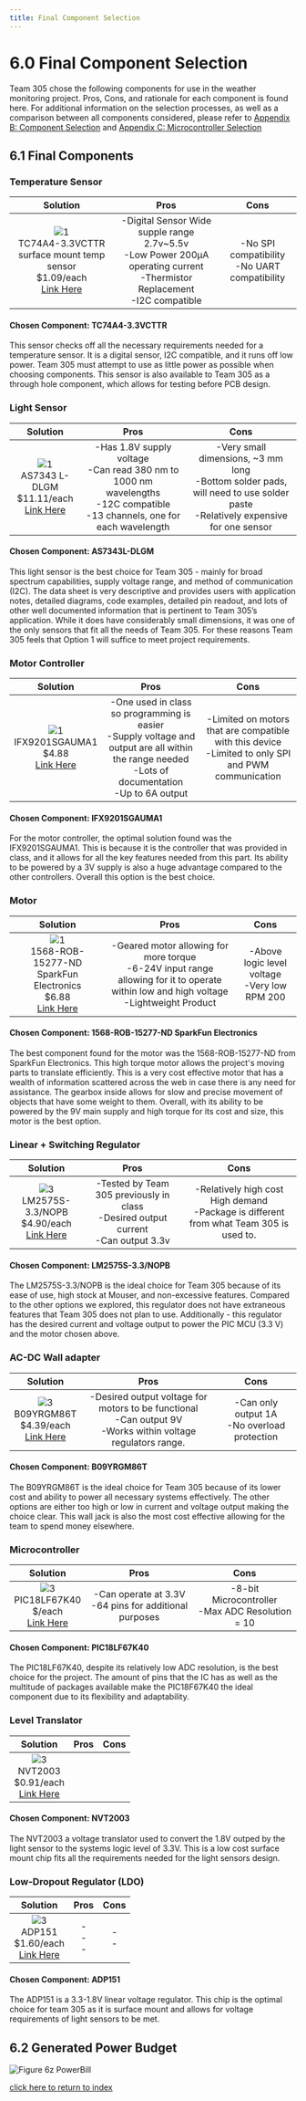 ```yaml
---
title: Final Component Selection
---
```


# 6.0 Final Component Selection
Team 305 chose the following components for use in the weather monitoring project. Pros, Cons, and rationale for each component is found here. For additional information on the selection processes, as well as a comparison between all components considered, please refer to [Appendix B: Component Selection](/AppendixB) and [Appendix C: Microcontroller Selection](/AppendixC)
## 6.1 Final Components

### Temperature Sensor
 
|                                         Solution                                        |                                                                          Pros                                                                          |                                                Cons                                                |
|:---------------------------------------------------------------------------------------:|:------------------------------------------------------------------------------------------------------------------------------------------------------:|:--------------------------------------------------------------------------------------------------:|
| ![1](/photos/Figure6a.png) <br>TC74A4-3.3VCTTR surface mount temp sensor <br>$1.09/each  <br>[Link Here](https://www.digikey.com/en/products/detail/microchip-technology/TC74A4-3-3VCTTR/443268) |           -Digital Sensor Wide supple range 2.7v~5.5v <br>-Low Power 200µA operating current <br>-Thermistor Replacement <br>-I2C compatible           |                          -No SPI compatibility <br>-No UART compatibility                          |

#### Chosen Component: TC74A4-3.3VCTTR
This sensor checks off all the necessary requirements needed for a temperature sensor. It is a digital sensor, I2C compatible, and it runs off low power. Team 305 must attempt to use as little power as possible when choosing components. This sensor is also available to Team 305 as a through hole component, which allows for testing before PCB design.

### Light Sensor

|                           Solution                           |                                                                                     Pros                                                                                    |                                                                                                                          Cons                                                                                                                          |
|:------------------------------------------------------------:|:---------------------------------------------------------------------------------------------------------------------------------------------------------------------------:|:------------------------------------------------------------------------------------------------------------------------------------------------------------------------------------------------------------------------------------------------------:|
| ![1](/photos/Figure6d.png) <br>AS7343 L-DLGM <br>$11.11/each <br>[Link Here](https://www.digikey.com/en/products/detail/ams-osram/AS7343L-DLGM/16724750)  | -Has 1.8V supply voltage <br>-Can read 380 nm to 1000 nm wavelengths <br>-12C compatible  <br>-13 channels, one for each wavelength                                         | -Very small dimensions, ~3 mm long<br>-Bottom solder pads, will need to use solder paste<br>-Relatively expensive for one sensor                                                                                                                       |

#### Chosen Component: AS7343L-DLGM
This light sensor is the best choice for Team 305 - mainly for broad spectrum capabilities, supply voltage range, and method of communication (I2C). The data sheet is very descriptive and provides users with application notes, detailed diagrams, code examples, detailed pin readout, and lots of other well documented information that is pertinent to Team 305’s application. While it does have considerably small dimensions, it was one of the only sensors that fit all the needs of Team 305. For these reasons Team 305 feels that Option 1 will suffice to meet project requirements. 

### Motor Controller 

|                        Solution                        |                                                                            Pros                                                                            |                                                  Cons                                                  |
|:------------------------------------------------------:|:----------------------------------------------------------------------------------------------------------------------------------------------------------:|:------------------------------------------------------------------------------------------------------:|
| ![1](/photos/Figure6g.png) <br>IFX9201SGAUMA1 <br>$4.88 <br>[Link Here](https://www.digikey.com/en/products/detail/infineon-technologies/IFX9201SGAUMA1/5415542) | -One used in class so programming is easier <br>-Supply voltage and output are all within the range needed <br>-Lots of documentation <br>-Up to 6A output | -Limited on motors that are compatible with this device <br>-Limited to only SPI and PWM communication |

#### Chosen Component: IFX9201SGAUMA1
For the motor controller, the optimal solution found was the IFX9201SGAUMA1. This is because it is the controller that was provided in class, and it allows for all the key features needed from this part. Its ability to be powered by a 3V supply is also a huge advantage compared to the other controllers. Overall this option is the best choice.

### Motor

|                                    Solution                                    |                                                                                                                Pros                                                                                                               |                                                                                         Cons                                                                                        |
|:------------------------------------------------------------------------------:|:---------------------------------------------------------------------------------------------------------------------------------------------------------------------------------------------------------------------------------:|:-----------------------------------------------------------------------------------------------------------------------------------------------------------------------------------:|
| ![1](/photos/Figure6j.png) <br>1568-ROB-15277-ND SparkFun Electronics <br>$6.88 <br>[Link Here](https://www.digikey.com/en/products/detail/sparkfun-electronics/ROB-15277/9995750) | -Geared motor allowing for more torque <br>-6-24V input range allowing for it to operate within low and high voltage  <br>-Lightweight  Product                                                                                   | -Above logic level voltage <br>-Very low RPM 200                                                                                                                                    |

#### Chosen Component: 1568-ROB-15277-ND SparkFun Electronics
The best component found for the motor was the 1568-ROB-15277-ND from SparkFun Electronics. This high torque motor allows the project's moving parts to translate efficiently. This is a very cost effective motor that has a wealth of information scattered across the web in case there is any need for assistance. The gearbox inside allows for slow and precise movement of objects that have some weight to them. Overall, with its ability to be powered by the 9V main supply and high torque for its cost and size, this motor is the best option. 

### Linear + Switching Regulator

|                            Solution                           |                                                      Pros                                                      |                                                Cons                                               |
|:-------------------------------------------------------------:|:--------------------------------------------------------------------------------------------------------------:|:-------------------------------------------------------------------------------------------------:|
| ![3](/photos/Figure6o.png) <br>LM2575S-3.3/NOPB <br>$4.90/each <br>[Link Here](https://www.mouser.com/ProductDetail/Texas-Instruments/LM2575S-3.3-NOPB?qs=X1J7HmVL2ZGH5uY2hHZLXw%3D%3D) | -Tested by Team 305 previously in class<br>-Desired output current <br>-Can output 3.3v                        | -Relatively high cost High demand <br>-Package is different from what Team 305 is used to.        |

#### Chosen Component: LM2575S-3.3/NOPB
The LM2575S-3.3/NOPB is the ideal choice for Team 305 because of its ease of use, high stock at Mouser, and non-excessive features. Compared to the other options we explored, this regulator does not have extraneous features that Team 305 does not plan to use. Additionally - this regulator has the desired current and voltage output to power the PIC MCU (3.3 V) and the motor chosen above. 

### AC-DC Wall adapter

|                         Solution                         |                                                                  Pros                                                                 |                             Cons                            |
|:--------------------------------------------------------:|:-------------------------------------------------------------------------------------------------------------------------------------:|:-----------------------------------------------------------:|
| ![3](/photos/Figure6r.png) <br>B09YRGM86T <br>$4.39/each <br>[Link Here](https://www.amazon.com/Aclorol-100V-240V-5-5mmX2-5mm-Elliptical-Security/dp/B09YRGM86T/ref=sr_1_5?gclid=Cj0KCQiAorKfBhC0ARIsAHDzsltCRRGZa2Ene-E88G765J7y5mwNfMPp0PXX9cqmOCVH6r3tmDEA8TEaAn1sEALw_wcB&hvadid=173531645013&hvdev=c&hvlocphy=9030087&hvnetw=g&hvqmt=e&hvrand=3654037398574692265&hvtargid=kwd-10120937855&hydadcr=19108_9439007&keywords=9v+1a+power+supply&qid=1676511133&sr=8-5)  | -Desired output voltage for motors to be functional <br>-Can output 9V <br>-Works within voltage regulators range.                    | -Can only output 1A <br>-No overload protection<br>         |

#### Chosen Component: B09YRGM86T
The B09YRGM86T is the ideal choice for Team 305 because of its lower cost and ability to power all necessary systems effectively. The other options are either too high or low in current and voltage output making the choice clear. This wall jack is also the most cost effective allowing for the team to spend money elsewhere.  

### Microcontroller

|                         Solution                         |                                                                  Pros                                                                 |                             Cons                            |
|:--------------------------------------------------------:|:-------------------------------------------------------------------------------------------------------------------------------------:|:-----------------------------------------------------------:|
| ![3](/photos/MicrocontrollerPIC18.png) <br>PIC18LF67K40 <br>$/each <br>[Link Here](https://www.mouser.com/ProductDetail/Microchip-Technology/PIC18LF67K40-I-PT?qs=Cv1v43EOJpoXOD%2FmCo0jeQ%3D%3D)  | -Can operate at 3.3V<br>-64 pins for additional purposes                    | -8-bit Microcontroller<br>-Max ADC Resolution = 10         |

#### Chosen Component: PIC18LF67K40
The PIC18LF67K40, despite its relatively low ADC resolution, is the best choice for the project. The amount of pins that the IC has as well as the multitude of packages available make the PIC18F67K40 the ideal component due to its flexibility and adaptability.

### Level Translator

|                         Solution                         |                                                                  Pros                                                                 |                             Cons                            |
|:--------------------------------------------------------:|:-------------------------------------------------------------------------------------------------------------------------------------:|:-----------------------------------------------------------:|
| ![3](/photos/level.jpg) <br>NVT2003 <br>$0.91/each <br>[Link Here](https://www.mouser.com/ProductDetail/NXP-Semiconductors/NVT2003DP118?qs=vbj%2FKoHZRAiMv2YX75DayA%3D%3D)  | <br>                    | <br><br>         |

#### Chosen Component: NVT2003
The NVT2003 a voltage translator used to convert the 1.8V outped by the light sensor to the systems logic level of 3.3V. This is a low cost surface mount chip fits all the requirements needed for the light sensors design.  

### Low-Dropout Regulator (LDO)

|                         Solution                         |                                                                  Pros                                                                 |                             Cons                            |
|:--------------------------------------------------------:|:-------------------------------------------------------------------------------------------------------------------------------------:|:-----------------------------------------------------------:|
| ![3](/photos/ldo.jpg) <br>ADP151 <br>$1.60/each <br>[Link Here](https://www.mouser.com/ProductDetail/Analog-Devices/ADP151AUJZ-1.8-R7?qs=sGAEpiMZZMutXGli8Ay4kD%2F4TpDpCbliGE0vLEUhOvE%3D)  | -<br>-<br>-                    | -<br>-<br>         |

#### Chosen Component: ADP151
The ADP151 is a 3.3-1.8V linear voltage regulator. This chip is the optimal choice for team 305 as it is surface mount and allows for voltage requirements of light sensors to be met.   


## 6.2 Generated Power Budget
![Figure 6z PowerBill](/photos/PowerBudget.jpg "Generated Power Bill")



[click here to return to index](/index)
